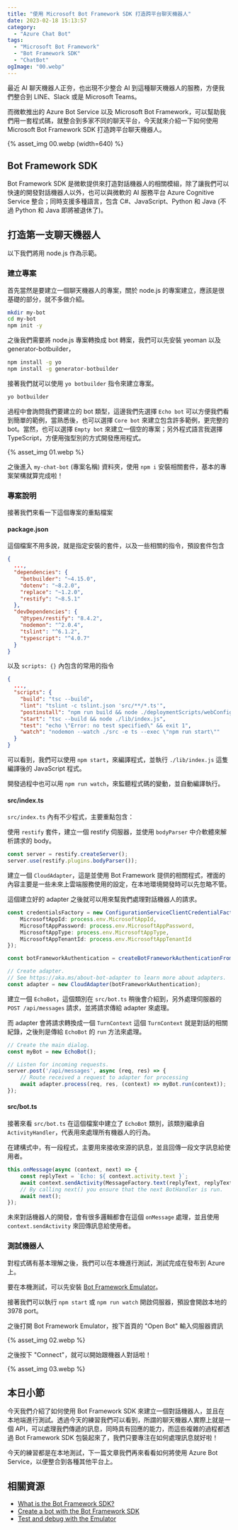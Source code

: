 ```yaml
---
title: "使用 Microsoft Bot Framework SDK 打造跨平台聊天機器人"
date: 2023-02-18 15:13:57
category:
  - "Azure Chat Bot"
tags:
  - "Microsoft Bot Framework"
  - "Bot Framework SDK"
  - "ChatBot"
ogImage: "00.webp"
---
```


最近 AI 聊天機器人正夯，也出現不少整合 AI 到這種聊天機器人的服務，方便我們整合到 LINE、Slack 或是 Microsoft Teams。

而微軟推出的 Azure Bot Service 以及 Microsoft Bot Framework，可以幫助我們用一套程式碼，就整合到多家不同的聊天平台，今天就來介紹一下如何使用 Microsoft Bot Framework SDK 打造跨平台聊天機器人。

<!-- more -->

{% asset_img 00.webp (width=640) %}

## Bot Framework SDK

Bot Framework SDK 是微軟提供來打造對話機器人的相關模組，除了讓我們可以快速的開發對話機器人以外，也可以與微軟的 AI 服務平台 Azure Cognitive Service 整合；同時支援多種語言，包含 C#、JavaScript、Python 和 Java (不過 Python 和 Java 即將被退休了)。

## 打造第一支聊天機器人

以下我們將用 node.js 作為示範。

### 建立專案

首先當然是要建立一個聊天機器人的專案，關於 node.js 的專案建立，應該是很基礎的部分，就不多做介紹。

```sh
mkdir my-bot
cd my-bot
npm init -y
```

之後我們需要將 node.js 專案轉換成 bot 轉案，我們可以先安裝 yeoman 以及 generator-botbuilder，

```sh
npm install -g yo
npm install -g generator-botbuilder
```

接著我們就可以使用 `yo botbuilder` 指令來建立專案。

```sh
yo botbuilder
```

過程中會詢問我們要建立的 bot 類型，這邊我們先選擇 `Echo bot` 可以方便我們看到簡單的範例，當熟悉後，也可以選擇 `Core bot` 來建立包含許多範例，更完整的 bot。當然，也可以選擇 `Empty bot` 來建立一個空的專案；另外程式語言我選擇 TypeScript，方便用強型別的方式開發應用程式。

{% asset_img 01.webp %}

之後進入 `my-chat-bot` (專案名稱) 資料夾，使用 `npm i` 安裝相關套件，基本的專案架構就算完成啦！

### 專案說明

接著我們來看一下這個專案的重點檔案

#### package.json

這個檔案不用多說，就是指定安裝的套件，以及一些相關的指令，預設套件包含

```json
{
  ...,
  "dependencies": {
    "botbuilder": "~4.15.0",
    "dotenv": "~8.2.0",
    "replace": "~1.2.0",
    "restify": "~8.5.1"
  },
  "devDependencies": {
    "@types/restify": "8.4.2",
    "nodemon": "^2.0.4",
    "tslint": "^6.1.2",
    "typescript": "^4.0.7"
  }
}
```

以及 `scripts: {}` 內包含的常用的指令

```json
{
  ...,
  "scripts": {
    "build": "tsc --build",
    "lint": "tslint -c tslint.json 'src/**/*.ts'",
    "postinstall": "npm run build && node ./deploymentScripts/webConfigPrep.js",
    "start": "tsc --build && node ./lib/index.js",
    "test": "echo \"Error: no test specified\" && exit 1",
    "watch": "nodemon --watch ./src -e ts --exec \"npm run start\""
  }
}
```

可以看到，我們可以使用 `npm start`，來編譯程式，並執行 `./lib/index.js` 這隻編譯後的 JavaScript 程式。

開發過程中也可以用 `npm run watch`，來監聽程式碼的變動，並自動編譯執行。

#### src/index.ts

`src/index.ts` 內有不少程式，主要重點包含：

使用 `restify` 套件，建立一個 restify 伺服器，並使用 `bodyParser` 中介軟體來解析請求的 body。

```typescript
const server = restify.createServer();
server.use(restify.plugins.bodyParser());
```

建立一個 `CloudAdapter`，這是並使用 Bot Framework 提供的相關程式，裡面的內容主要是一些未來上雲端服務使用的設定，在本地環境開發時可以先忽略不管。

這個建立好的 adapter 之後就可以用來幫我們處理對話機器人的請求。

```typescript
const credentialsFactory = new ConfigurationServiceClientCredentialFactory({
    MicrosoftAppId: process.env.MicrosoftAppId,
    MicrosoftAppPassword: process.env.MicrosoftAppPassword,
    MicrosoftAppType: process.env.MicrosoftAppType,
    MicrosoftAppTenantId: process.env.MicrosoftAppTenantId
});

const botFrameworkAuthentication = createBotFrameworkAuthenticationFromConfiguration(null, credentialsFactory);

// Create adapter.
// See https://aka.ms/about-bot-adapter to learn more about adapters.
const adapter = new CloudAdapter(botFrameworkAuthentication);
```

建立一個 `EchoBot`，這個類別在 `src/bot.ts` 稍後會介紹到，另外處理伺服器的 `POST /api/messages` 請求，並將請求傳給 adapter 來處理。

而 adapter 會將請求轉換成一個 `TurnContext` 這個 `TurnContext` 就是對話的相關紀錄，之後則是傳給 `EchoBot` 的 `run` 方法來處理。

```typescript
// Create the main dialog.
const myBot = new EchoBot();

// Listen for incoming requests.
server.post('/api/messages', async (req, res) => {
    // Route received a request to adapter for processing
    await adapter.process(req, res, (context) => myBot.run(context));
});
```

#### src/bot.ts

接著來看 `src/bot.ts` 在這個檔案中建立了 `EchoBot` 類別，該類別繼承自 `ActivityHandler`，代表用來處理所有機器人的行為。

在建構式中，有一段程式，主要用來接收來源的訊息，並且回傳一段文字訊息給使用者。

```typescript
this.onMessage(async (context, next) => {
    const replyText = `Echo: ${ context.activity.text }`;
    await context.sendActivity(MessageFactory.text(replyText, replyText));
    // By calling next() you ensure that the next BotHandler is run.
    await next();
});
```

未來對話機器人的開發，會有很多邏輯都會在這個 `onMessage` 處理，並且使用 `context.sendActivity` 來回傳訊息給使用者。

### 測試機器人

對程式碼有基本理解之後，我們可以在本機進行測試，測試完成在發布到 Azure 上。

要在本機測試，可以先安裝 [Bot Framework Emulator](https://github.com/microsoft/BotFramework-Emulator)。

接著我們可以執行 `npm start` 或 `npm run watch` 開啟伺服器，預設會開啟本地的 3978 port。

之後打開 Bot Framework Emulator，按下首頁的 "Open Bot" 輸入伺服器資訊

{% asset_img 02.webp %}

之後按下 "Connect"，就可以開始跟機器人對話啦！

{% asset_img 03.webp %}

## 本日小節

今天我們介紹了如何使用 Bot Framework SDK 來建立一個對話機器人，並且在本地端進行測試。透過今天的練習我們可以看到，所謂的聊天機器人實際上就是一個 API，可以處理我們傳遞的訊息，同時具有回應的能力，而這些複雜的過程都透過 Bot Framework SDK 包裝起來了，我們只要專注在如何處理訊息就好啦！

今天的練習都是在本地測試，下一篇文章我們再來看看如何將使用 Azure Bot Service，以便整合到各種其他平台上。

## 相關資源

- [What is the Bot Framework SDK?](https://learn.microsoft.com/en-us/azure/bot-service/bot-service-overview?view=azure-bot-service-4.0&wt.mc_id=DT-MVP-5003734)
- [Create a bot with the Bot Framework SDK](https://learn.microsoft.com/en-us/azure/bot-service/bot-service-quickstart-create-bot?view=azure-bot-service-4.0&wt.mc_id=DT-MVP-5003734&tabs=javascript%2Cvs)
- [Test and debug with the Emulator](https://learn.microsoft.com/en-us/azure/bot-service/bot-service-debug-emulator?view=azure-bot-service-4.0&wt.mc_id=DT-MVP-5003734&tabs=csharp)
